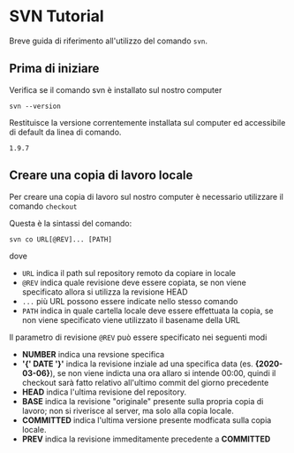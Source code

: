 # SVN Tutorial

Breve guida di riferimento all'utilizzo del comando ```svn```.

## Prima di iniziare

Verifica se il comando svn è installato sul nostro computer

```svn --version```

Restituisce la versione correntemente installata sul computer ed accessibile di default da linea di comando.

```1.9.7```

## Creare una copia di lavoro locale

Per creare una copia di lavoro sul nostro computer è necessario utilizzare il comando ```checkout```

Questa è la sintassi del comando:

```svn co URL[@REV]... [PATH]```

dove

* ```URL``` indica il path sul repository remoto da copiare in locale
* ```@REV``` indica quale revisione deve essere copiata, se non viene specificato allora si utilizza la revisione HEAD
* ```...```  più URL possono essere indicate nello stesso comando
* ```PATH``` indica in quale cartella locale deve essere effettuata la copia, se non viene specificato viene utilizzato il basename della URL

Il parametro di revisione ```@REV``` può essere specificato nei seguenti modi

* **NUMBER** indica una revsione specifica
* **'{' DATE '}'** indica la revisione inziale ad una specifica data (es. **{2020-03-06}**), se non viene indicta una ora allaro si intende 00:00, quindi il checkout sarà fatto relativo all'ultimo commit del giorno precedente 
* **HEAD** indica l'ultima revisione del repository.
* **BASE** indica la revisione "originale" presente sulla propria copia di lavoro; non si riverisce al server, ma solo alla copia locale.
* **COMMITTED** indica l'ultima versione presente modficata sulla copia locale.
* **PREV** indica la revisione immeditamente precedente a **COMMITTED**



